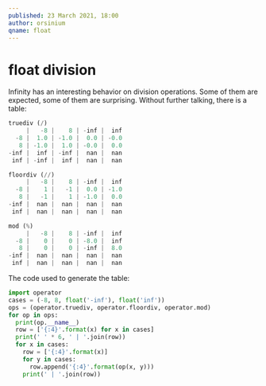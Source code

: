 ```yaml
---
published: 23 March 2021, 18:00
author: orsinium
qname: float
---
```


# float division

Infinity has an interesting behavior on division operations. Some of them are expected, some of them are surprising. Without further talking, there is a table:

```python
truediv (/)
     |   -8 |    8 | -inf |  inf
  -8 |  1.0 | -1.0 |  0.0 | -0.0
   8 | -1.0 |  1.0 | -0.0 |  0.0
-inf |  inf | -inf |  nan |  nan
 inf | -inf |  inf |  nan |  nan

floordiv (//)
     |   -8 |    8 | -inf |  inf
  -8 |    1 |   -1 |  0.0 | -1.0
   8 |   -1 |    1 | -1.0 |  0.0
-inf |  nan |  nan |  nan |  nan
 inf |  nan |  nan |  nan |  nan

mod (%)
     |   -8 |    8 | -inf |  inf
  -8 |    0 |    0 | -8.0 |  inf
   8 |    0 |    0 | -inf |  8.0
-inf |  nan |  nan |  nan |  nan
 inf |  nan |  nan |  nan |  nan
```

The code used to generate the table:

```python
import operator
cases = (-8, 8, float('-inf'), float('inf'))
ops = (operator.truediv, operator.floordiv, operator.mod)
for op in ops:
  print(op.__name__)
  row = ['{:4}'.format(x) for x in cases]
  print(' ' * 6, ' | '.join(row))
  for x in cases:
    row = ['{:4}'.format(x)]
    for y in cases:
      row.append('{:4}'.format(op(x, y)))
    print(' | '.join(row))
```
